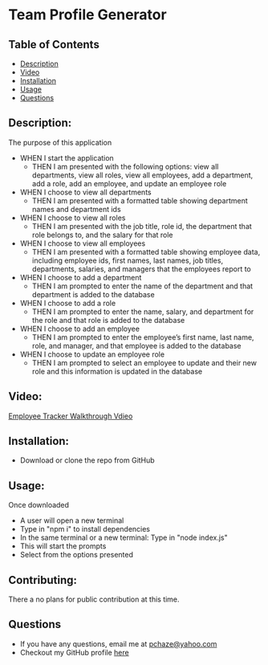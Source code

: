 # Team Profile Generator

## Table of Contents
- [Description](#Description)
- [Video](#Video)
- [Installation](#Installation)
- [Usage](#Usage)
- [Questions](#Questions)

## Description: 
The purpose of this application 
 <!-- TODO fill out description -->

- WHEN I start the application
    - THEN I am presented with the following options: view all departments, view all roles, view all employees, add a department, add a role, add an employee, and update an employee role
- WHEN I choose to view all departments
    - THEN I am presented with a formatted table showing department names and department ids
- WHEN I choose to view all roles
    - THEN I am presented with the job title, role id, the department that role belongs to, and the salary for that role
- WHEN I choose to view all employees
    - THEN I am presented with a formatted table showing employee data, including employee ids, first names, last names, job titles, departments, salaries, and managers that the employees report to
- WHEN I choose to add a department
    - THEN I am prompted to enter the name of the department and that department is added to the database
- WHEN I choose to add a role
    - THEN I am prompted to enter the name, salary, and department for the role and that role is added to the database
- WHEN I choose to add an employee
    - THEN I am prompted to enter the employee’s first name, last name, role, and manager, and that employee is added to the database
- WHEN I choose to update an employee role
    - THEN I am prompted to select an employee to update and their new role and this information is updated in the database 

## Video:
[Employee Tracker Walkthrough Vdieo](####)
<!-- add link to video when finished and uploaded -->

## Installation: 
- Download or clone the repo from GitHub

## Usage: 
Once downloaded
- A user will open a new terminal
- Type in "npm i" to install dependencies
- In the same terminal or a new terminal: Type in "node index.js"
- This will start the prompts
- Select from the options presented
<!-- add additional instructions as needed -->

## Contributing: 
  There a no plans for public contribution at this time.

## Questions
- If you have any questions, email me at pchaze@yahoo.com
- Checkout my GitHub profile [here](https://github.com/PhalenH)


